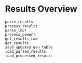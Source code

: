 Results Overview
================

```@docs
parse_results
process_results
parse_lmp!
process_power!
get_results_raw
get_results
save_updated_gen_table
load_parsed_results
load_processed_results
```
